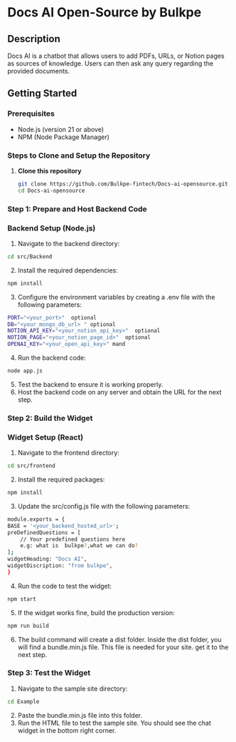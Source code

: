 # Docs AI Open-Source by Bulkpe

## Description
Docs AI is a chatbot that allows users to add PDFs, URLs, or Notion pages as sources of knowledge. Users can then ask any query regarding the provided documents.

## Getting Started

### Prerequisites
- Node.js (version 21 or above)
- NPM (Node Package Manager)

### Steps to Clone and Setup the Repository

1. **Clone this repository**
   ```sh
   git clone https://github.com/Bulkpe-fintech/Docs-ai-opensource.git
   cd Docs-ai-opensource

### Step 1: Prepare and Host Backend Code
### Backend Setup (Node.js)
1.	Navigate to the backend directory:
```sh
cd src/Backend
```
2.	Install the required dependencies:
```sh
npm install
```
3.	Configure the environment variables by creating a .env file with the following parameters:
```sh
PORT="<your_port>"  optional
DB="<your_mongo_db_url> " optional
NOTION_API_KEY="<your_notion_api_key>"  optional
NOTION_PAGE="<your_notion_page_id>"  optional
OPENAI_KEY="<your_open_api_key>" mand
```
4.	Run the backend code:
```sh
node app.js
```
5.	Test the backend to ensure it is working properly.
6.	Host the backend code on any server and obtain the URL for the next step.

### Step 2: Build the Widget
### Widget Setup (React)

1.	Navigate to the frontend directory:
```sh
cd src/frontend
```
2.	Install the required packages:
```sh
npm install
```
3.	Update the src/config.js file with the following parameters:
```sh
module.exports = {
BASE = '<your_backend_hosted_url>';
preDefinedQuestions = [
    // Your predefined questions here
    e.g: what is  bulkpe?,what we can do?
];
widgetHeading: "Docs AI",
widgetDiscription: "from bulkpe",
}
```
4.	Run the code to test the widget:
```sh
npm start
```
5.	If the widget works fine, build the production version:
```sh
npm run build
```
6.	The build command will create a dist folder. Inside the dist folder, you will find a bundle.min.js file. This file is needed for your site. get it to the next step.

### Step 3: Test the Widget
1.	Navigate to the sample site directory:
```sh
cd Example
```
2.	Paste the bundle.min.js file into this folder.
3.	Run the HTML file to test the sample site. You should see the chat widget in the bottom right corner.



